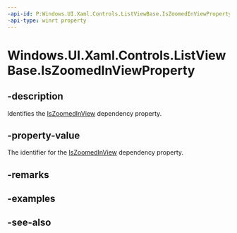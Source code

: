 ```yaml
---
-api-id: P:Windows.UI.Xaml.Controls.ListViewBase.IsZoomedInViewProperty
-api-type: winrt property
---
```


<!-- Property syntax
public Windows.UI.Xaml.DependencyProperty IsZoomedInViewProperty { get; }
-->

# Windows.UI.Xaml.Controls.ListViewBase.IsZoomedInViewProperty

## -description
Identifies the [IsZoomedInView](listviewbase_iszoomedinview.md) dependency property.



## -property-value
The identifier for the [IsZoomedInView](listviewbase_iszoomedinview.md) dependency property.

## -remarks

## -examples

## -see-also
